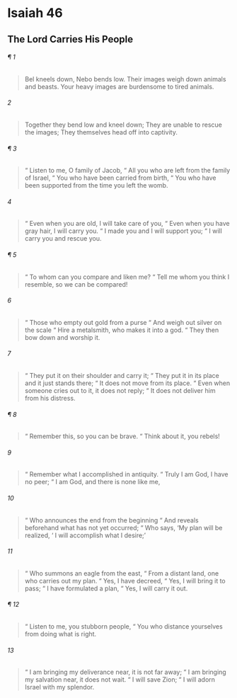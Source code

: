 # Isaiah 46
## The Lord Carries His People
###### ¶ 1
> Bel kneels down,
> Nebo bends low.
> Their images weigh down animals and beasts.
> Your heavy images are burdensome to tired animals.
###### 2
> Together they bend low and kneel down;
> They are unable to rescue the images;
> They themselves head off into captivity.
###### ¶ 3
>  “ Listen to me, O family of Jacob,
>  “ All you who are left from the family of Israel,
>  “ You who have been carried from birth,
>  “ You who have been supported from the time you left the womb.
###### 4
>  “ Even when you are old, I will take care of you,
>  “ Even when you have gray hair, I will carry you.
>  “ I made you and I will support you;
>  “ I will carry you and rescue you.
###### ¶ 5
>  “ To whom can you compare and liken me?
>  “ Tell me whom you think I resemble, so we can be compared!
###### 6
>  “ Those who empty out gold from a purse
>  “ And weigh out silver on the scale
>  “ Hire a metalsmith, who makes it into a god.
>  “ They then bow down and worship it.
###### 7
>  “ They put it on their shoulder and carry it;
>  “ They put it in its place and it just stands there;
>  “ It does not move from its place.
>  “ Even when someone cries out to it, it does not reply;
>  “ It does not deliver him from his distress.
###### ¶ 8
>  “ Remember this, so you can be brave.
>  “ Think about it, you rebels!
###### 9
>  “ Remember what I accomplished in antiquity.
>  “ Truly I am God, I have no peer;
>  “ I am God, and there is none like me,
###### 10
>  “ Who announces the end from the beginning
>  “ And reveals beforehand what has not yet occurred;
>  “ Who says, ‘My plan will be realized,
>  ‘ I will accomplish what I desire;’
###### 11
>  “ Who summons an eagle from the east,
>  “ From a distant land, one who carries out my plan.
>  “ Yes, I have decreed,
>  “ Yes, I will bring it to pass;
>  “ I have formulated a plan,
>  “ Yes, I will carry it out.
###### ¶ 12
>  “ Listen to me, you stubborn people,
>  “ You who distance yourselves from doing what is right.
###### 13
>  “ I am bringing my deliverance near, it is not far away;
>  “ I am bringing my salvation near, it does not wait.
>  “ I will save Zion;
>  “ I will adorn Israel with my splendor.
